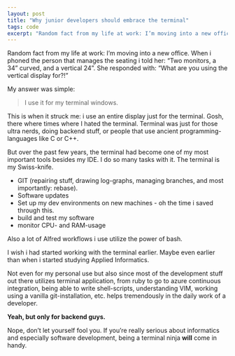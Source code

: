 ```yaml
---
layout: post
title: "Why junior developers should embrace the terminal"
tags: code
excerpt: "Random fact from my life at work: I’m moving into a new office. When i phoned the person that manages the seating i told her: “Two monitors, a 34” curved, and a vertical 24”. She responded with: “What are you using the vertical display for?!"
---
```


Random fact from my life at work: I’m moving into a new office. When i phoned the person that manages the seating i told her: “Two monitors, a 34” curved, and a vertical 24”. She responded with: “What are you using the vertical display for?!”

My answer was simple:

> I use it for my terminal windows.

This is when it struck me: i use an entire display just for the terminal. Gosh, there where times where I hated the terminal. Terminal was just for those ultra nerds, doing backend stuff, or people that use ancient programming-languages like C or C++.

But over the past few years, the terminal had become one of my most important tools besides my IDE. I do so many tasks with it. The terminal is my Swiss-knife.

- GIT (repairing stuff, drawing log-graphs, managing branches, and most importantly: rebase).
- Software updates
- Set up my dev environments on new machines - oh the time i saved through this.
- build and test my software
- monitor CPU- and RAM-usage

Also a lot of Alfred workflows i use utilize the power of bash.

I wish i had started working with the terminal earlier. Maybe even earlier than when i started studying Applied Informatics.

Not even for my personal use but also since most of the development stuff out there utilizes terminal application, from ruby to go to azure continuous integration, being able to write shell-scripts, understanding VIM, working using a vanilla git-installation, etc. helps tremendously in the daily work of a developer.

**Yeah, but only for backend guys.**

Nope, don’t let yourself fool you. If you’re really serious about informatics and especially software development, being a terminal ninja **will** come in handy.

